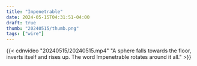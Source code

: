 ```yaml
---
title: "Impenetrable"
date: 2024-05-15T04:31:51-04:00
draft: true
thumb: "20240515/thumb.png"
tags: ["wire"]
---
```


{{< cdnvideo "20240515/20240515.mp4" "A sphere falls towards the floor, inverts itself and rises up. The word Impenetrable rotates around it all." >}}

